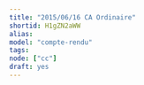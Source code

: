```yaml
---
title: "2015/06/16 CA Ordinaire"
shortid: H1gZN2aWW
alias:
model: "compte-rendu"
tags:
node: ["cc"]
draft: yes
---
```

